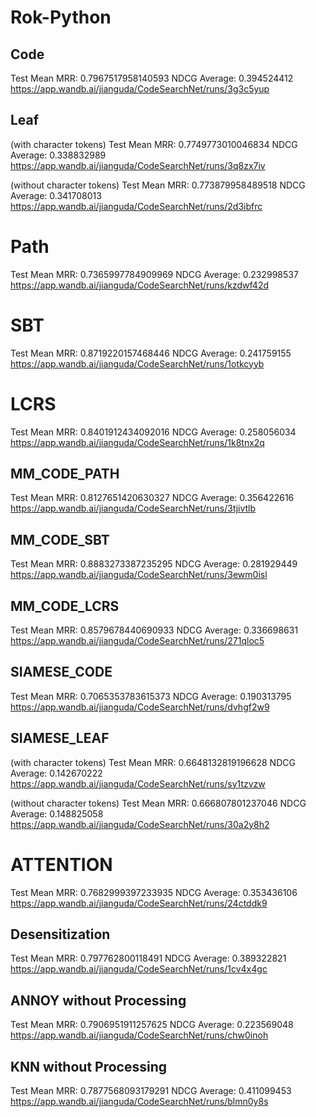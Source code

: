 # Rok-Python

## Code

Test Mean MRR: 0.7967517958140593
NDCG Average: 0.394524412
https://app.wandb.ai/jianguda/CodeSearchNet/runs/3g3c5yup

## Leaf

(with character tokens)
Test Mean MRR: 0.7749773010046834
NDCG Average: 0.338832989
https://app.wandb.ai/jianguda/CodeSearchNet/runs/3q8zx7iv

(without character tokens)
Test Mean MRR: 0.773879958489518
NDCG Average: 0.341708013
https://app.wandb.ai/jianguda/CodeSearchNet/runs/2d3ibfrc

# Path

Test Mean MRR: 0.7365997784909969
NDCG Average: 0.232998537
https://app.wandb.ai/jianguda/CodeSearchNet/runs/kzdwf42d

# SBT

Test Mean MRR: 0.8719220157468446
NDCG Average: 0.241759155
https://app.wandb.ai/jianguda/CodeSearchNet/runs/1otkcyyb

# LCRS

Test Mean MRR: 0.8401912434092016
NDCG Average: 0.258056034
https://app.wandb.ai/jianguda/CodeSearchNet/runs/1k8tnx2q

## MM_CODE_PATH

Test Mean MRR: 0.8127651420630327
NDCG Average: 0.356422616
https://app.wandb.ai/jianguda/CodeSearchNet/runs/3tjivtlb

## MM_CODE_SBT

Test Mean MRR: 0.8883273387235295
NDCG Average: 0.281929449
https://app.wandb.ai/jianguda/CodeSearchNet/runs/3ewm0isl

## MM_CODE_LCRS

Test Mean MRR: 0.8579678440690933
NDCG Average: 0.336698631
https://app.wandb.ai/jianguda/CodeSearchNet/runs/271qloc5

## SIAMESE_CODE

Test Mean MRR: 0.7065353783615373
NDCG Average: 0.190313795
https://app.wandb.ai/jianguda/CodeSearchNet/runs/dvhgf2w9

## SIAMESE_LEAF

(with character tokens)
Test Mean MRR: 0.6648132819196628
NDCG Average: 0.142670222
https://app.wandb.ai/jianguda/CodeSearchNet/runs/sy1tzvzw

(without character tokens)
Test Mean MRR: 0.666807801237046
NDCG Average: 0.148825058
https://app.wandb.ai/jianguda/CodeSearchNet/runs/30a2y8h2

# ATTENTION

Test Mean MRR: 0.7682999397233935
NDCG Average: 0.353436106
https://app.wandb.ai/jianguda/CodeSearchNet/runs/24ctddk9

## Desensitization

Test Mean MRR: 0.797762800118491
NDCG Average: 0.389322821
https://app.wandb.ai/jianguda/CodeSearchNet/runs/1cv4x4gc

## ANNOY without Processing

Test Mean MRR: 0.7906951911257625
NDCG Average: 0.223569048
https://app.wandb.ai/jianguda/CodeSearchNet/runs/chw0inoh

## KNN without Processing

Test Mean MRR: 0.7877568093179291
NDCG Average: 0.411099453
https://app.wandb.ai/jianguda/CodeSearchNet/runs/blmn0y8s

